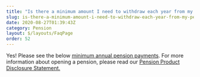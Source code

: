 ```yaml
---
title: "Is there a minimum amount I need to withdraw each year from my pension? "
slug: is-there-a-minimum-amount-i-need-to-withdraw-each-year-from-my-pension
date: 2020-08-27T01:39:43Z
category: Pension
layout: $/layouts/FaqPage
order: 52
---
```


Yes! Please see the below [minimum annual pension payments](https://www.ato.gov.au/rates/key-superannuation-rates-and-thresholds/?page=10). For more information about opening a pension, please read our [Pension Product Disclosure Statement.](https://www.futuresuper.com.au/pppds)
